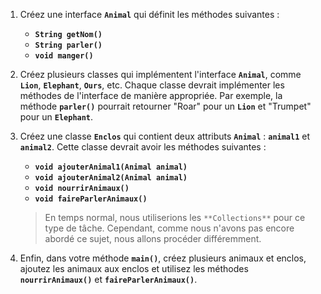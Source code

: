 1. Créez une interface **`Animal`** qui définit les méthodes suivantes :
    - **`String getNom()`**
    - **`String parler()`**
    - **`void manger()`**
2. Créez plusieurs classes qui implémentent l'interface **`Animal`**, comme **`Lion`**, **`Elephant`**, **`Ours`**, etc. Chaque classe devrait implémenter les méthodes de l'interface de manière appropriée. Par exemple, la méthode **`parler()`** pourrait retourner "Roar" pour un **`Lion`** et "Trumpet" pour un **`Elephant`**.
3. Créez une classe **`Enclos`** qui contient deux attributs **`Animal`** : **`animal1`** et **`animal2`**. Cette classe devrait avoir les méthodes suivantes :
    - **`void ajouterAnimal1(Animal animal)`**
    - **`void ajouterAnimal2(Animal animal)`**
    - **`void nourrirAnimaux()`**
    - **`void faireParlerAnimaux()`**
    
    > En temps normal, nous utiliserions les `**Collections**` pour ce type de tâche. Cependant, comme nous n'avons pas encore abordé ce sujet, nous allons procéder différemment.
    > 
4. Enfin, dans votre méthode **`main()`**, créez plusieurs animaux et enclos, ajoutez les animaux aux enclos et utilisez les méthodes **`nourrirAnimaux()`** et **`faireParlerAnimaux()`**.
